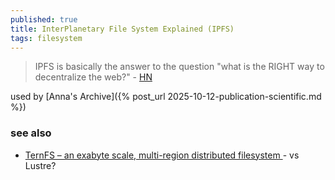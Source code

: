 ```yaml
---
published: true
title: InterPlanetary File System Explained (IPFS)
tags: filesystem
---
```

> IPFS is basically the answer to the question "what is the RIGHT way to decentralize the web?" - [HN](https://news.ycombinator.com/item?id=28898962)

used by [Anna's Archive]({% post_url 2025-10-12-publication-scientific.md %})

### see also
- [	TernFS – an exabyte scale, multi-region distributed filesystem ](https://news.ycombinator.com/item?id=45646691) - vs Lustre?
